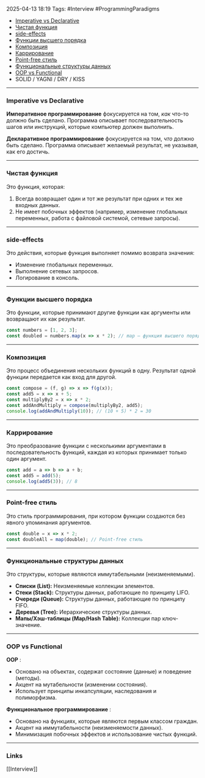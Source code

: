 2025-04-13 18:19
Tags: #Interview #ProgrammingParadigms

- [Imperative vs Declarative](#Imperative%20vs%20Declarative)
- [Чистая функция](#Чистая%20функция)
- [side-effects](#side-effects)
- [Функции высшего порядка](#Функции%20высшего%20порядка)
- [Композиция](#Композиция)
- [Каррирование](#Каррирование)
- [Point-free стиль](#Point-free%20стиль)
- [Функциональные структуры данных](#Функциональные%20структуры%20данных)
- [OOP vs Functional](#OOP%20vs%20Functional)
- SOLID / YAGNI / DRY / KISS

---

### Imperative vs Declarative

**Императивное программирование** фокусируется на том, _как_ что-то должно быть сделано. Программа описывает последовательность шагов или инструкций, которые компьютер должен выполнить.

**Декларативное программирование** фокусируется на том, _что_ должно быть сделано. Программа описывает желаемый результат, не указывая, как его достичь.

---

### Чистая функция

Это функция, которая:

1. Всегда возвращает один и тот же результат при одних и тех же входных данных.
2. Не имеет побочных эффектов (например, изменение глобальных переменных, работа с файловой системой, сетевые запросы).

---

### side-effects

Это действия, которые функция выполняет помимо возврата значения:

- Изменение глобальных переменных.
- Выполнение сетевых запросов.
- Логирование в консоль.

---

### Функции высшего порядка

Это функции, которые принимают другие функции как аргументы или возвращают их как результат.

```js
const numbers = [1, 2, 3];
const doubled = numbers.map(x => x * 2); // map — функция высшего порядка
```

---

### Композиция

Это процесс объединения нескольких функций в одну. Результат одной функции передается как вход для другой.

```js
const compose = (f, g) => x => f(g(x));
const add5 = x => x + 5;
const multiplyBy2 = x => x * 2;
const addAndMultiply = compose(multiplyBy2, add5);
console.log(addAndMultiply(10)); // (10 + 5) * 2 = 30
```

---

### Каррирование

Это преобразование функции с несколькими аргументами в последовательность функций, каждая из которых принимает только один аргумент.

```js
const add = a => b => a + b;
const add5 = add(5);
console.log(add5(3)); // 8
```

---

### Point-free стиль

Это стиль программирования, при котором функции создаются без явного упоминания аргументов.

```js
const double = x => x * 2;
const doubleAll = map(double); // Point-free стиль
```

---

### Функциональные структуры данных

Это структуры, которые являются иммутабельными (неизменяемыми).
- **Списки (List):** Неизменяемые коллекции элементов.
- **Стеки (Stack):** Структуры данных, работающие по принципу LIFO.
- **Очереди (Queue):** Структуры данных, работающие по принципу FIFO.
- **Деревья (Tree):** Иерархические структуры данных.
- **Мапы/Хэш-таблицы (Map/Hash Table):** Коллекции пар ключ-значение.

---

### OOP vs Functional

**OOP** :
- Основано на объектах, содержат состояние (данные) и поведение (методы).
- Акцент на мутабельности (изменении состояния).
- Использует принципы инкапсуляции, наследования и полиморфизма.

**Функциональное программирование** :
- Основано на функциях, которые являются первым классом граждан.
- Акцент на иммутабельности (неизменяемости данных).
- Минимизация побочных эффектов и использование чистых функций.

---
### Links
[[Interview]]
